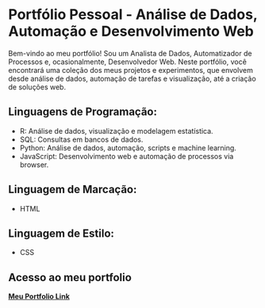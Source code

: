 # Portfólio Pessoal - Análise de Dados, Automação e Desenvolvimento Web
Bem-vindo ao meu portfólio! Sou um Analista de Dados, Automatizador de Processos e, ocasionalmente, Desenvolvedor Web. Neste portfólio, você encontrará uma coleção dos meus projetos e experimentos, que envolvem desde análise de dados, automação de tarefas e visualização, até a criação de soluções web.


## Linguagens de Programação:

- R: Análise de dados, visualização e modelagem estatística.
- SQL: Consultas em bancos de dados.
- Python: Análise de dados, automação, scripts e machine learning.
- JavaScript: Desenvolvimento web e automação de processos via browser.

## Linguagem de Marcação:

- HTML

## Linguagem de Estilo:

- CSS

## Acesso ao meu portfolio

[**Meu Portfolio Link**](https://rodmatheus00.github.io/website-portfolio/)
